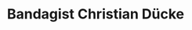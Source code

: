 ---
title: "Bandagist Christian Dücke"
url: /wien/bandagist-christian-duecke/
shop: Sanitätshaus
---